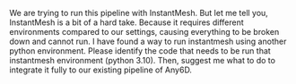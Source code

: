 We are trying to run this pipeline with InstantMesh. But let me tell you, InstantMesh is a bit of a hard take. Because it requires different environments compared to our settings, causing everything to be broken down and cannot run. I have found a way to run instantmesh using another python environment. Please identify the code that needs to be run that instantmesh environment (python 3.10). Then, suggest me what to do to integrate it fully to our existing pipeline of Any6D.